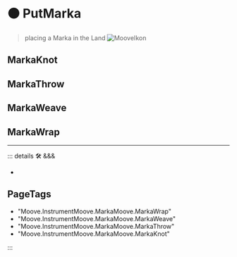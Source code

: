 # 🟠 <mooves>PutMarka</mooves>

> placing a Marka in the Land
![MooveIkon](/BetaIkon/Mooves_Ikon.png)

## MarkaKnot

## MarkaThrow

## MarkaWeave

## MarkaWrap

---

<!-- =================================================== -->
<!-- =================================================== -->
<!-- =================================================== -->
<!-- =================================================== -->
<!-- =================================================== -->
::: details 🛠 <dev>&&&</dev>

-

<h2>PageTags</h2>

- "Moove.InstrumentMoove.MarkaMoove.MarkaWrap"
- "Moove.InstrumentMoove.MarkaMoove.MarkaWeave"
- "Moove.InstrumentMoove.MarkaMoove.MarkaThrow"
- "Moove.InstrumentMoove.MarkaMoove.MarkaKnot"

:::

